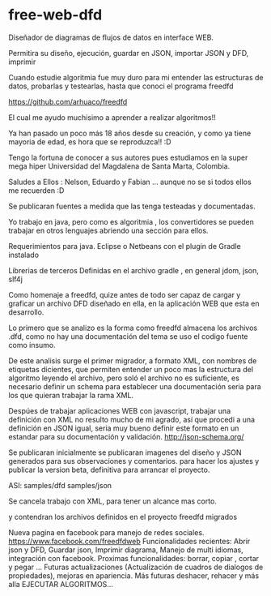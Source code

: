 # free-web-dfd
Diseñador de diagramas de flujos de datos en interface WEB.

Permitira su diseño, ejecución, guardar en JSON, importar JSON y DFD, imprimir

Cuando estudie algoritmia fue muy duro para mi entender las estructuras de datos, probarlas y testearlas, hasta que conoci el programa freedfd

https://github.com/arhuaco/freedfd

El cual me ayudo muchisimo a aprender a realizar algoritmos!!

Ya han pasado un poco más 18 años desde su creación, y como ya tiene mayoria de edad, es hora que se reproduzca!! :D

Tengo la fortuna de conocer a sus autores pues estudiamos en la super mega hiper Universidad del Magdalena de Santa Marta, Colombia.

Saludes a Ellos : Nelson, Eduardo y Fabian ... aunque no se si todos ellos me recuerden :D 


Se publicaran fuentes a medida que las tenga testeadas y documentadas.

Yo trabajo en java, pero como es algoritmia , los convertidores se pueden trabajar en otros lenguajes abriendo una sección para ellos.

Requerimientos para java.
Eclipse o Netbeans con el plugin de Gradle instalado

Librerias de terceros
Definidas en el archivo gradle , en general jdom, json, slf4j

Como homenaje a freedfd, quize antes de todo ser capaz de cargar y graficar un archivo DFD diseñado en ella,
en la aplicación WEB que esta en desarrollo.

Lo primero que se analizo es la forma como freedfd almacena los archivos .dfd, 
como no hay una documentación del tema se uso el codigo fuente como insumo.

De este analisis surge el primer migrador, a formato XML, con nombres de etiquetas dicientes,
que permiten entender un poco mas la estructura del algoritmo leyendo el archivo, 
pero soló el archivo no es suficiente, es necesario definir un schema para establecer una documentación seria 
para los que quieran trabajar la rama XML.

Despúes de trabajar aplicaciones WEB con javascript, trabajar una definición con XML no resulto mucho de mi agrado,
así que procedi a una definición en JSON igual, seria muy bueno definir este formato en un estandar para su documentación y validación.
http://json-schema.org/

Se publicaran inicialmente se publicaran imagenes del diseño y  JSON generados para sus observaciones y comentarios.
para hacer los ajustes y publicar la version beta, definitiva para arrancar el proyecto.

ASI: 
samples/dfd
samples/json

Se cancela trabajo con XML, para tener un alcance mas corto.

y contendran los archivos definidos en el proyecto freedfd migrados

Nueva pagina en facebook para manejo de redes sociales.
      https://www.facebook.com/freedfdweb
Funcionalidades recientes:
Abrir json y DFD, Guardar json, Imprimir diagrama, Manejo de multi idiomas, integración con facebook.
Proximas funcionalidades: borrar, copiar , cortar y pegar ... 
Futuras actualizaciones (Actualización de cuadros de dialogos de propiedades), mejoras en apariencia.
Más futuras deshacer, rehacer
y más alla EJECUTAR ALGORITMOS...

